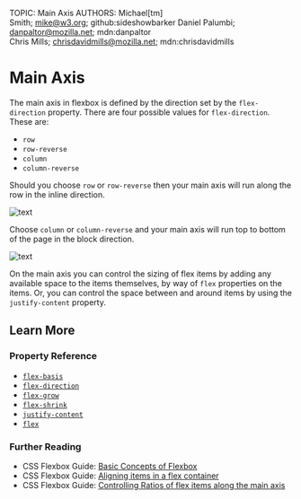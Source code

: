 TOPIC: Main Axis
AUTHORS: Michael[tm] Smith; mike@w3.org; github:sideshowbarker
         Daniel Palumbi; danpaltor@mozilla.net; mdn:danpaltor
         Chris Mills; chrisdavidmills@mozilla.net; mdn:chrisdavidmills

# Main Axis

The main axis in flexbox is defined by the direction set by the `flex-direction` property.
There are four possible values for `flex-direction`. These are:

- `row`
- `row-reverse`
- `column`
- `column-reverse`

Should you choose `row` or `row-reverse` then your main axis will run along the row in the inline direction.

![text](https://mdn.mozillademos.org/files/15708/Basics1.png)

Choose `column` or `column-reverse` and your main axis will run top to bottom of the page in the
block direction.

![text](https://mdn.mozillademos.org/files/15709/Basics2.png)

On the main axis you can control the sizing of flex items by adding any available space to the
items themselves, by way of `flex` properties on the items. Or, you can control the space between
and around items by using the `justify-content` property.

## Learn More

### Property Reference

- [`flex-basis`](https://wiki.developer.mozilla.org/en-US/docs/Web/CSS/flex-basis)
- [`flex-direction`](https://wiki.developer.mozilla.org/en-US/docs/Web/CSS/flex-direction)
- [`flex-grow`](https://wiki.developer.mozilla.org/en-US/docs/Web/CSS/flex-grow)
- [`flex-shrink`](https://wiki.developer.mozilla.org/en-US/docs/Web/CSS/flex-shrink)
- [`justify-content`](https://wiki.developer.mozilla.org/en-US/docs/Web/CSS/justify-content)
- [`flex`](https://wiki.developer.mozilla.org/en-US/docs/Web/CSS/flex)

### Further Reading

- CSS Flexbox Guide: [Basic Concepts of Flexbox](https://wiki.developer.mozilla.org/en-US/docs/Web/CSS/CSS_Flexible_Box_Layout/Basic_Concepts_of_Flexbox)
- CSS Flexbox Guide: [Aligning items in a flex container](https://wiki.developer.mozilla.org/en-US/docs/Web/CSS/CSS_Flexible_Box_Layout/Aligning_Items_in_a_Flex_Container)
- CSS Flexbox Guide: [Controlling Ratios of flex items along the main axis](https://wiki.developer.mozilla.org/en-US/docs/Web/CSS/CSS_Flexible_Box_Layout/Controlling_Ratios_of_Flex_Items_Along_the_Main_Ax)
